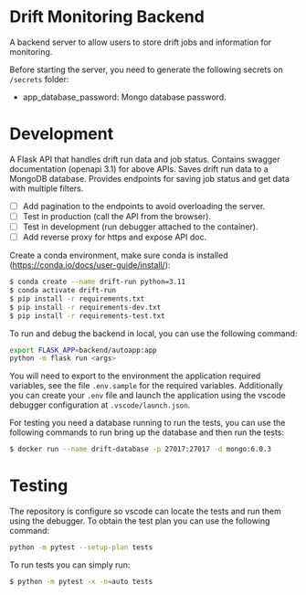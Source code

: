 # Drift Monitoring Backend

A backend server to allow users to store drift jobs and information for
monitoring.

Before starting the server, you need to generate the following secrets
on `/secrets` folder:

- app_database_password: Mongo database password.

# Development

A Flask API that handles drift run data and job status.
Contains swagger documentation (openapi 3.1) for above APIs.
Saves drift run data to a MongoDB database.
Provides endpoints for saving job status and get data with multiple filters.

- [ ] Add pagination to the endpoints to avoid overloading the server.
- [ ] Test in production (call the API from the browser).
- [ ] Test in development (run debugger attached to the container).
- [ ] Add reverse proxy for https and expose API doc.

Create a conda environment, make sure conda is installed
(https://conda.io/docs/user-guide/install/):

```bash
$ conda create --name drift-run python=3.11
$ conda activate drift-run
$ pip install -r requirements.txt
$ pip install -r requirements-dev.txt
$ pip install -r requirements-test.txt
```

To run and debug the backend in local, you can use the following command:

```bash
export FLASK_APP=backend/autoapp:app
python -m flask run <args>
```

You will need to export to the environment the application required variables,
see the file `.env.sample` for the required variables. Additionally you can create
your `.env` file and launch the application using the vscode debugger
configuration at `.vscode/launch.json`.

For testing you need a database running to run the tests, you can use the following
commands to run bring up the database and then run the tests:

```bash
$ docker run --name drift-database -p 27017:27017 -d mongo:6.0.3
```

# Testing

The repository is configure so vscode can locate the tests and run them using the debugger.
To obtain the test plan you can use the following command:

```bash
python -m pytest --setup-plan tests
```

To run tests you can simply run:

```bash
$ python -m pytest -x -n=auto tests
```
